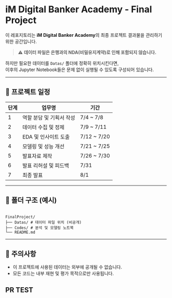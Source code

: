 # iM Digital Banker Academy - Final Project

이 레포지토리는 **iM Digital Banker Academy**의 최종 프로젝트 결과물을 관리하기 위한 공간입니다.

> ⚠️ **데이터 파일은 은행과의 NDA(비밀유지계약)로 인해 포함되지 않습니다.**

하지만 필요한 데이터를 `Datas/` 폴더에 정확히 위치시킨다면,  
이후의 Jupyter Notebook들은 문제 없이 실행될 수 있도록 구성되어 있습니다.

---

## 📅 프로젝트 일정

| 단계 | 업무명                           | 기간         |
|------|----------------------------------|--------------|
| 1    | 역할 분담 및 기획서 작성         | 7/4 ~ 7/8    |
| 2    | 데이터 수집 및 정제              | 7/9 ~ 7/11   |
| 3    | EDA 및 인사이트 도출             | 7/12 ~ 7/20  |
| 4    | 모델링 및 성능 개선              | 7/21 ~ 7/25  |
| 5    | 발표자료 제작                    | 7/26 ~ 7/30  |
| 6    | 발표 리허설 및 피드백            | 7/31         |
| 7    | 최종 발표                        | 8/1          |

---

## 📁 폴더 구조 (예시)
<code>
FinalProject/
├── Datas/ # 데이터 파일 위치 (비공개)
├── Codes/ # 분석 및 모델링 노트북
└── README.md
</code>

---

## 📌 주의사항

- 이 프로젝트에 사용된 데이터는 외부에 공개될 수 없습니다.
- 모든 코드는 내부 재현 및 평가 목적으로만 사용됩니다.


## PR TEST